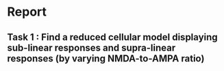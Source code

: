 # Report

## Task 1 : Find a reduced cellular model displaying sub-linear responses and supra-linear responses (by varying NMDA-to-AMPA ratio)
